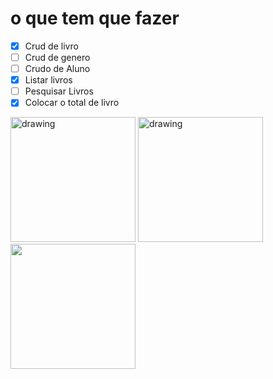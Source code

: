 # o que tem que fazer

- [X] Crud de livro
- [ ] Crud de genero
- [ ] Crudo de Aluno
- [X] Listar livros
- [ ] Pesquisar Livros
- [X] Colocar o total de livro

<img src="https://user-images.githubusercontent.com/30533809/72170799-49953f80-33b0-11ea-94cd-d1801337fa09.jpeg" alt="drawing" width="200"/>
<img src="https://user-images.githubusercontent.com/30533809/72168787-9a0a9e00-33ac-11ea-9437-e115e8c672eb.jpeg" alt="drawing" width="200"/>
<img src="https://user-images.githubusercontent.com/30533809/72169220-75fb8c80-33ad-11ea-8986-91a86a5c5019.jpg" width="200"/>
